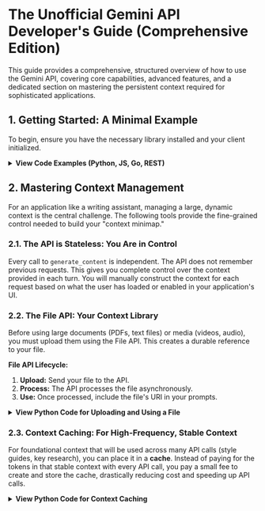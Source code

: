 
# The Unofficial Gemini API Developer's Guide (Comprehensive Edition)

This guide provides a comprehensive, structured overview of how to use the Gemini API, covering core capabilities, advanced features, and a dedicated section on mastering the persistent context required for sophisticated applications.

## 1. Getting Started: A Minimal Example

To begin, ensure you have the necessary library installed and your client initialized.

<details>
<summary><b>View Code Examples (Python, JS, Go, REST)</b></summary>

**Python**
```python
from google import genai

client = genai.Client()

response = client.models.generate_content(
    model="gemini-2.5-flash",
    contents="Explain how AI works in a few words",
)
print(response.text)
```
**JavaScript**
```javascript
import { GoogleGenAI } from "@google/genai";
const ai = new GoogleGenAI({});

async function main() {
  const response = await ai.models.generateContent({
    model: "gemini-2.5-flash",
    contents: "How does AI work?",
  });
  console.log(response.text);
}
main();
```
**Go**
```go
package main
import ("context"; "fmt"; "log"; "google.golang.org/genai")

func main() {
  ctx := context.Background()
  client, err := genai.NewClient(ctx, nil)
  if err != nil { log.Fatal(err) }
  result, _ := client.Models.GenerateContent(ctx, "gemini-2.5-flash", genai.Text("Explain how AI works..."))
  fmt.Println(result.Text())
}
```
**REST**
```bash
curl "https://generativelanguage.googleapis.com/v1beta/models/gemini-2.5-flash:generateContent" \
  -H "x-goog-api-key: $GEMINI_API_KEY" \
  -H 'Content-Type: application/json' \
  -d '{"contents": [{"parts": [{"text": "How does AI work?"}]}]}'
```
</details>

## 2. Mastering Context Management

For an application like a writing assistant, managing a large, dynamic context is the central challenge. The following tools provide the fine-grained control needed to build your "context minimap."

### 2.1. The API is Stateless: You Are in Control

Every call to `generate_content` is independent. The API does not remember previous requests. This gives you complete control over the context provided in each turn. You will manually construct the context for each request based on what the user has loaded or enabled in your application's UI.

### 2.2. The File API: Your Context Library

Before using large documents (PDFs, text files) or media (videos, audio), you must upload them using the File API. This creates a durable reference to your file.

**File API Lifecycle:**
1.  **Upload:** Send your file to the API.
2.  **Process:** The API processes the file asynchronously.
3.  **Use:** Once processed, include the file's URI in your prompts.

<details>
<summary><b>View Python Code for Uploading and Using a File</b></summary>

```python
import time
from google import genai

client = genai.Client()

# 1. Upload a file
document_file = client.files.upload(
    path="/path/to/your/research_paper.pdf",
    display_name="Primary Research Article"
)

# 2. Wait for the file to be processed
while document_file.state.name == "PROCESSING":
    print('Waiting for file to be processed.')
    time.sleep(10)
    document_file = client.files.get(document_file.name)

if document_file.state.name == "FAILED":
  raise ValueError(document_file.state.name)

# 3. Use the file in a prompt
response = client.models.generate_content(
    model="gemini-2.5-pro",
    contents=[
        document_file,
        "Summarize the key findings of this research paper."
    ]
)
print(response.text)
```

> **Developer's Note: `display_name` and Your UI**
>
> The `display_name` you provide during upload is the crucial link between the backend `File` object and your frontend UI. When you call `client.files.list()`, you will use this human-readable name to populate the labels in your "context minimap." This allows the user to manage their context by name, while your application uses the corresponding `name` (the unique ID) to interact with the API.

</details>

### 2.3. Context Caching: For High-Frequency, Stable Context

For foundational context that will be used across many API calls (style guides, key research), you can place it in a **cache**. Instead of paying for the tokens in that stable context with every API call, you pay a small fee to create and store the cache, drastically reducing cost and speeding up API calls.

<details>
<summary><b>View Python Code for Context Caching</b></summary>

```python
from google import genai

client = genai.Client()
# This assumes 'document_file' from the previous example exists

# 1. Create a cache with your foundational context
cached_content = client.cache.create(
    model="gemini-2.5-flash",
    display_name="writing_style_and_tone_guide",
    contents=[
        "Rule #1: Always use a professional but approachable tone.",
        document_file
    ]
)

# 2. Use the cache in a new prompt
response = client.models.generate_content(
    model="gemini-2.5-flash",
    contents=["Write a short introductory paragraph about AI, keeping our style guide in mind."],
    cached_content=cached_content
)
print(response.text)
```</details>

### 2.3a. Strategy: When to Use Caching vs. the File API

For an advanced application, choosing the right tool for your context is a key strategic decision that impacts performance and cost.

*   **Use the File API for Transient Context:**
    *   **When:** The context is large but will only be used once or a few times in a session.
    *   **Example:** A user uploads a specific article to be summarized or a video to be analyzed *right now*.
    *   **Cost Model:** You pay the full token cost for this context **every time** you include it in an API call.

*   **Use Context Caching for Stable Context:**
    *   **When:** The context is foundational and will be reused across many API calls.
    *   **Example:** A style guide, the user's biography, previous writings that define their tone, or core research that underpins a long writing session.
    *   **Cost Model:** You pay a small, one-time fee to create the cache and a minimal fee for storage. In exchange, you **do not pay the token cost** for the cached content in subsequent API calls, leading to massive savings.
```

***


### 2.4. Proactive Token Management: Powering Your "Minimap"

To build your visual context map, you need to know how many tokens each piece of context consumes. The `count_tokens` method is your primary tool for this.

*   **Gemini 2.5 Pro / Flash Max Context:** 1,048,576 tokens

<details>
<summary><b>View Python Code for Counting Tokens</b></summary>

```python
from google import genai

client = genai.Client()
model = client.models.get("gemini-2.5-pro")

# Assume you have several pieces of context loaded
context_to_send = [
    "This is my new dictation to be cleaned up...",
    client.files.get("files/your-uploaded-pdf-id"),
    client.files.get("files/your-uploaded-video-id")
]

# Calculate the token count for the entire context
response = model.count_tokens(contents=context_to_send)
total_tokens = response.total_tokens

print(f"Total tokens in current context: {total_tokens}")
print(f"Model's maximum input tokens: {model.input_token_limit}")

if total_tokens > model.input_token_limit:
    print("Warning: Context exceeds model's maximum limit.")
```
</details>

***


### 2.5. Managing the Context Lifecycle (List, Get, Delete)

A production application requires the ability to manage context objects over time. These operations are what will power your UI, allowing users to see what's in context and remove items.

#### Listing Your Objects
To populate your "minimap" UI, you can retrieve a list of all your uploaded files or created caches.

```python
# List all uploaded files
for f in client.files.list():
    print(f"File ID: {f.name}, Display Name: {f.display_name}")

# List all created caches
for c in client.cache.list():
    print(f"Cache ID: {c.name}, Display Name: {c.display_name}")
```

#### Retrieving an Object by Name
If you have the ID (the `name` attribute) of a file or cache, you can retrieve it directly without needing to list everything. This is useful for re-using context across sessions.

```python
# Get a specific file
retrieved_file = client.files.get(name="files/your-file-id-123")

# Get a specific cache
retrieved_cache = client.cache.get(name="cachedContents/your-cache-id-abc")
```

#### Deleting an Object
When a user removes an item from their context, you should delete the corresponding object to manage storage and keep your application clean. **Note:** `CachedContent` is immutable and does not have an `update` method. If you need to change a cache, you must delete the old one and create a new one.

```python
# Delete a file from Gemini's storage
client.files.delete(name="files/your-file-id-123")
print("File deleted.")

# Delete a cache
client.cache.delete(name="cachedContents/your-cache-id-abc")
print("Cache deleted.")
```




## 3. Core Capabilities

### 3.1. Text Generation and Chat

#### Standard and Streaming Generation
For interactive applications, use `generate_content_stream` to receive chunks of the response as they are generated.

<details>
<summary><b>View Python Code for Streaming</b></summary>

```python
from google import genai

client = genai.Client()

response = client.models.generate_content_stream(
    model="gemini-2.5-flash",
    contents=["Explain how AI works"]
)
for chunk in response:
    print(chunk.text, end="")
```
</details>

#### Multi-turn Conversations (Chat)
While the SDK provides a `chat` object for convenience, for full control over your application's context, you will manually manage the conversation history by constructing the `contents` list with alternating `"user"` and `"model"` roles for each API call.

<details>
<summary><b>View REST Example for Manual Chat History</b></summary>

```bash
curl https://generativelanguage.googleapis.com/v1beta/models/gemini-2.5-flash:generateContent \
  -H "x-goog-api-key: $GEMINI_API_KEY" \
  -H 'Content-Type: application/json' \
  -d '{
    "contents": [
      {"role": "user", "parts": [{"text": "Hello"}]},
      {"role": "model", "parts": [{"text": "Hi there! How can I help?"}]},
      {"role": "user", "parts": [{"text": "What is the capital of France?"}]}
    ]
  }'
```
</details>

#### Combining Cached Context with Chat History
For a sophisticated editing workflow, the most powerful pattern is to combine a stable, cached context with the dynamic history of the current conversation. This gives the model both the foundational knowledge (from the cache) and the immediate back-and-forth of the editing process.

The example below shows how to use `cached_content` for the style guide while simultaneously providing the recent chat history in the `contents` list.

<details>
<summary><b>View Python Code for Combined Context</b></summary>

```python
# Assumes 'cached_content' is the cache object holding your style guide
# from Section 2.3

# The user dictates, and the model provides a first draft
conversation_history = [
    {
        "role": "user",
        "parts": ["(User's dictation about AI)... Transcribe this and turn it into a blog post intro."]
    },
    {
        "role": "model",
        "parts": ["Artificial Intelligence is poised to reshape our world... (Version 1 of the text)"]
    }
]

# Now, the user provides feedback. You add their feedback to the history.
user_feedback = "That's a good start, but can you make it more impactful and mention the year 2024?"
conversation_history.append({"role": "user", "parts": [user_feedback]})


# Make the API call with BOTH the cache and the conversation history
response = client.models.generate_content(
    model="gemini-2.5-pro",
    contents=conversation_history,
    cached_content=cached_content # The model will adhere to the style guide in the cache
)

print("Version 2 of the text:", response.text)
```
</details>
```


#### Structured Output (JSON Mode)
Force the model to output a valid JSON object by setting the `response_mime_type`.

<details>
<summary><b>View Python Code for JSON Output</b></summary>
```python
from google import genai
from google.genai import types

client = genai.Client()
response = client.models.generate_content(
    model='gemini-2.5-flash',
    contents="List three fantasy authors and their most famous book.",
    config=types.GenerateContentConfig(
        response_mime_type="application/json"
    )
)
print(response.text) # Prints a JSON string
```
</details>

### 3.2. Multimodal Understanding (Image, Video, Audio)

Gemini is natively multimodal. You can include media files in your prompts for analysis, transcription, and summarization. The recommended way to do this is via the File API for larger files.

<details>
<summary><b>View Python Code for Video Understanding</b></summary>
```python
from google import genai
client = genai.Client()

# Upload video via File API and wait for processing...
video_file = client.files.get("your-uploaded-video-file-id")

# Prompt the model with the video
response = client.models.generate_content(
    model="gemini-2.5-flash",
    contents=[video_file, "What is the primary activity shown in this video?"]
)
print(response.text)```
</details>

### 3.3. Multimodal Generation

#### Image Generation (`gemini-2.5-flash-image-preview`)

Create and edit images conversationally. The key to high-quality results is providing detailed, descriptive prompts rather than just keywords.

**Prompting Strategies:**
*   **Photorealistic Scenes:** Use photography terms (e.g., "A photorealistic close-up portrait... captured with an 85mm portrait lens, resulting in a soft, blurred background (bokeh).").
*   **Stylized Illustrations:** Be explicit (e.g., "A kawaii-style sticker of a happy red panda... The design features bold, clean outlines, simple cel-shading... The background must be white.").
*   **Accurate Text:** Specify the text and font style (e.g., "Create a modern, minimalist logo... with the text 'The Daily Grind' in a clean, bold, sans-serif font.").

<details>
<summary><b>View Python Code for Image Editing</b></summary>
```python
from google import genai
from PIL import Image

client = genai.Client()
screenshot = Image.open("/path/to/your/screenshot.png")

response = client.models.generate_content(
    model="gemini-2.5-flash-image-preview",
    contents=[
        screenshot,
        "Change the aspect ratio of this image to 16:9 and add a title that says 'Gemini API in Action'."
    ]
)
# Process and save the generated image from the response```
</details>

#### Video Generation (Veo)

Generate 8-second, 720p videos with audio from text prompts. This is an asynchronous operation that requires polling the job status.

<details>
<summary><b>View Python Code for Video Generation</b></summary>
```python
import time
from google import genai

client = genai.Client()
prompt = "A cinematic shot of a majestic lion in the savannah."
operation = client.models.generate_videos(model="veo-3.0-generate-preview", prompt=prompt)

# Poll the operation status until the video is ready.
while not operation.done:
    print("Waiting for video generation...")
    time.sleep(10)
    operation = client.operations.get(operation)

# Download the video.
video = operation.response.generated_videos
client.files.download(file=video.video)
video.video.save("generated_video.mp4")
```
</details>

#### Audio Generation (Text-to-Speech)
Generate high-quality audio from text, ideal for creating audio versions of articles.

<details>
<summary><b>View Python Code for Text-to-Speech</b></summary>```python
from google import genai

client = genai.Client()
response = client.models.generate_content(
    model="gemini-2.5-pro-preview-tts",
    contents=["Hello, this is an audio version of my latest article."]
)
with open("generated_audio.mp3", "wb") as f:
    f.write(response.candidates.content.parts.inline_data.data)
```
</details>

## 4. Advanced Features for Building Agents

### 4.1. Function Calling

Connect the model to external systems and APIs. You define functions, and the model can ask to call them to get information or perform actions. This is the foundation for building agents that can interact with the world.

<details>
<summary><b>View Python Code for Function Calling</b></summary>
```python
from google import genai
from google.genai import protos

client = genai.Client()

# Define the tool (function) for the model
find_meeting_tool = protos.Tool(
    function_declarations=[
        protos.FunctionDeclaration(
            name='find_meeting_time',
            description="Find an available meeting time.",
            parameters=protos.Schema(type=protos.Type.OBJECT, properties={})
        )
    ]
)

response = client.models.generate_content(
    model='gemini-2.5-flash',
    contents="Find a meeting time for me and my team.",
    tools=[find_meeting_tool]
)

# The model returns a request to call your function
function_call = response.candidates.content.parts.function_call
print(function_call)
# Your code would now execute this function and return the result to the model.
```
</details>

### 4.2. Grounding with Google Search

For prompts where factual accuracy is critical (e.g., your fact-checking feature), you can ground the model's response in Google Search. The model will consult search results to generate a higher quality response and provide citations.

<details>
<summary><b>View Python Code for Google Search Grounding</b></summary>
```python
from google import genai
from google.genai import protos

client = genai.Client()
search_tool = protos.Tool(google_search_retrieval=protos.GoogleSearchRetrieval())

response = client.models.generate_content(
    model='gemini-2.5-pro',
    contents="Fact check this statement: The Gemini API was released in 2022.",
    tools=[search_tool]
)
print(response.text) # Will provide a corrected answer with sources
```
</details>

### 4.3. The "Thinking" Feature

Gemini 2.5 Pro and Flash have a "thinking" feature (on by default) that allows them to spend more time reasoning through complex prompts. This improves quality but may increase latency and token cost. For `gemini-2.5-flash`, you can disable it for faster responses when maximum quality is not required by setting `thinking_budget=0`.

## 5. Production-Ready Development

### 5.1. Strategic Model Selection

Use different models for different tasks to balance cost, speed, and quality.
*   **Drafting & Simple Tasks:** `Gemini 2.5 Flash-Lite` (cheapest), `Gemini 2.5 Flash` (fast).
*   **Complex Reasoning & High-Quality Editing:** `Gemini 2.5 Pro`.
*   **Fact-Checking:** `Gemini 2.5 Pro` with Google Search grounding.
*   **Image Generation:** `gemini-2.5-flash-image-preview`.
*   **Text-to-Speech:** `gemini-2.5-pro-preview-tts` (highest quality).

### 5.2. Configuring Safety Settings

You have control over the API's safety filters. Adjust the blocking threshold for categories like Harassment and Hate Speech to suit your application's needs, but be mindful of the responsibility this entails.

<details>
<summary><b>View Python Code for Safety Configuration</b></summary>
```python
from google import genai
from google.generative_ai.types import HarmCategory, HarmBlockThreshold

client = genai.Client()
response = client.models.generate_content(
    model="gemini-2.5-pro",
    contents="A prompt that might be borderline.",
    safety_settings={
        HarmCategory.HARM_CATEGORY_HARASSMENT: HarmBlockThreshold.BLOCK_ONLY_HIGH,
        HarmCategory.HARM_CATEGORY_HATE_SPEECH: HarmBlockThreshold.BLOCK_MEDIUM_AND_ABOVE,
    }
)
```
</details>


## 6. Building Advanced Workflows & Production Controls

Moving from a prototype to a production-ready application requires handling the full spectrum of model outputs and building multi-step logic for complex tasks. This section covers the advanced techniques for creating a robust and reliable user experience.

### 6.1. Handling Model Outputs for a Robust UI

A successful API call returns more than just text. The full response object is crucial for debugging and managing the user experience. Always inspect the `finish_reason` to understand *why* the model stopped generating.

*   `STOP`: The model finished its thought naturally. (The ideal case).
*   `MAX_TOKENS`: The model ran out of its output token limit. Your UI should detect this and offer the user a "Continue" button.
*   `SAFETY`: The model's response was blocked by a safety filter. Your UI should detect this and show a generic message like, "I am unable to provide a response to that topic."

<details>
<summary><b>View Python Code for Inspecting the Full Response</b></summary>
```python
from google import genai
import google.generative_ai.types as genai_types

client = genai.Client()

try:
    response = client.models.generate_content(
        model="gemini-2.5-pro",
        contents="A prompt that might trigger a safety filter or be very long."
    )

    # Always check the finish reason from the first candidate
    if response.candidates.finish_reason != 'STOP':
        print(f"Generation stopped for reason: {response.candidates.finish_reason}")
        # You can inspect safety ratings if the reason was SAFETY
        if response.candidates.finish_reason == 'SAFETY':
            print(f"Safety Ratings: {response.candidates.safety_ratings}")
        # Handle the non-ideal case in your UI here
    else:
        print(response.text)

except genai_types.BlockedPromptException as e:
    # This exception is raised if the *prompt* itself is blocked.
    print(f"Your prompt was blocked. {e}")

except Exception as e:
    print(f"An unexpected error occurred: {e}")

```
</details>

### 6.2. Controlling Creativity with `generationConfig`

You can control the "creativity" of the model's output using the `temperature` parameter. This is essential for switching between precise editing and creative brainstorming.

*   **Low Temperature (e.g., `0.1` - `0.3`):** Produces more deterministic and predictable responses. Ideal for grammar correction, fact extraction, and precise edits.
*   **High Temperature (e.g., `0.7` - `1.0`):** Produces more creative and diverse responses. Ideal for brainstorming, writing first drafts, and suggesting alternative phrasing.

<details>
<summary><b>View Python Code for Controlling Temperature</b></summary>
```python
from google import genai
from google.genai import types

client = genai.Client()

# Low temperature for a factual, direct response
config_direct = types.GenerateContentConfig(temperature=0.2)
response_direct = client.models.generate_content(
    model="gemini-2.5-flash",
    contents="Suggest a title for a blog post about time management.",
    config=config_direct
)
print(f"Direct Title Suggestion: {response_direct.text}")

# High temperature for a more creative response
config_creative = types.GenerateContentConfig(temperature=0.9)
response_creative = client.models.generate_content(
    model="gemini-2.5-flash",
    contents="Suggest a title for a blog post about time management.",
    config=config_creative
)
print(f"Creative Title Suggestion: {response_creative.text}")
```
</details>

### 6.3. Chaining Calls for Complex Workflows

Truly advanced agentic behavior is achieved by chaining multiple API calls together. The output of one call becomes the input for the next, allowing you to build complex logic.

#### The "Decompose, Execute, Synthesize" Pattern

1.  **Decompose:** Use a first API call to break a large problem into smaller, manageable pieces.
2.  **Execute:** In your application code, loop through these pieces and perform a specific action on each one (often another API call).
3.  **Synthesize:** Use a final API call to take all the intermediate results and consolidate them into a single, coherent output for the user.

**Example: Multi-Claim Fact-Checking an Article**

**Step 1: Decompose (Isolate the Claims)**
Give the model the user's article and ask it to extract verifiable claims into a JSON object.

*   **Prompt:**
    > "You are a fact-checking assistant. Read the following article and extract every distinct, verifiable claim. Return these claims as a JSON array of strings in a `claims` field. If there are no claims, return an empty array."
    >
    > `[Full text of the user's article]`

**Step 2: Execute (Verify Each Claim in a Loop)**
In your application, parse the JSON from Step 1. Then, loop through each claim and make a new API call using the Google Search Grounding tool.

*   **Your Code:** `for claim in claims_from_step_1:`
*   **Prompt (inside the loop):**
    > `Fact check this specific statement: "{claim}"`
    > (This call is made with the Google Search Grounding tool enabled.)

**Step 3: Synthesize (Generate a Final Report)**
Collect all the individual verification results from your loop. Then, make a final API call to consolidate them into a human-readable report.


## 7. Prompting Playbooks for Key Tasks

This section provides focused, practical guides and templates for the most nuanced and creative parts of the Gemini API.

### 7.1. A Mini-Guide for Image Generation (`gemini-2.5-flash-image-preview`)

The fundamental principle of image generation is: **Describe the scene, don't just list keywords.** The model's strength is its deep language understanding. A narrative, descriptive paragraph will almost always produce a better, more coherent image than a list of disconnected words.

---

#### **Use Case 1: Creating a New Image from Text**

This is for generating a brand new image, like a blog post header or a conceptual illustration.

**Prompt Template:**
> A **[Style] [Shot Type]** of a **[Subject]**, who is **[Action or Expression]**. The scene is set in **[Environment/Setting]**. The lighting is **[Lighting Description]**, creating a **[Mood/Atmosphere]**. The composition should emphasize **[Key Detail or Focus]**.

**Example:**
> A **photorealistic wide shot** of an **elderly watchmaker**, who is **hunched over a workbench, meticulously assembling a complex timepiece**. The scene is set in a **cluttered, dusty workshop filled with gears and tools**. The lighting is **a single, warm beam from a desk lamp**, creating a **mood of intense focus and nostalgia**. The composition should emphasize the **delicate details on the watch face**.

---

#### **Use Case 2: Editing an Existing Image (e.g., a Screenshot)**

This is for modifying an image you provide. The model will attempt to match the original's style, lighting, and perspective.

**Prompt Template:**
> Using the provided image of **[Original Subject]**:
>
> 1.  **[Add/Remove/Change]** the **[Element]**.
> 2.  The new element should be **[Description of how it should look or integrate]**.
> 3.  Keep the rest of the image exactly the same.

**Example (for a screenshot of a user interface):**
> Using the provided image of **a mobile app screen**:
>
> 1.  **Change** the text in the main button from "Sign Up" to "Get Started".
> 2.  The new text should use the same font and color as the original.
> 3.  Keep the rest of the image exactly the same.

---

#### **Use Case 3: Composing from Multiple Images**

This is for advanced creation where you combine elements from two or more source images.

**Prompt Template:**
> Create a new image by combining the provided images.
>
> *   From the **first image**, take the **[Element A, e.g., the woman in the red dress]**.
> *   From the **second image**, take the **[Element B, e.g., the Parisian street background]**.
> *   Generate a new, realistic scene where **[Describe how Element A and Element B should interact]**. Adjust lighting and shadows to make the composition look natural.

---

### 7.2. Best Practices for Function Calling and Tool Use

For the agentic parts of your application, the reliability of function calling depends almost entirely on the quality of your tool and function `description` fields. The model uses these descriptions to decide *if* and *how* to use your tools.

**A good description should be:**

*   **Specific and Action-Oriented:** Start with a clear verb. Explain exactly what the function *does*.
*   **Comprehensive:** Mention the key parameters and what they are for.
*   **Contextual:** Briefly explain *when* the tool should be used.

**Example:**

*   **Bad Description:**
    > `description: "gets meeting info"`

*   **Good Description:**
    > `description: "Retrieves the time, attendees, and agenda for a meeting based on a meeting ID. Use this when the user asks for details about a specific upcoming meeting."`


## 8. Reference: Models & Rate Limits

| Model | Max Tokens | Free Tier RPM | Paid Tier 1 RPM |
| :--- | :--- | :--- | :--- |
| **Gemini 2.5 Pro** | 1,048,576 | 5 | 150 |
| **Gemini 2.5 Flash** | 1,048,576 | 10 | 1,000 |
| **Gemini 2.5 Flash-Lite** | 1,048,576 | 15 | 4,000 |
| **Image Preview** | N/A | *Not Published* | 500 |
| **Veo 3** | N/A | *Not Published* | 2 |

